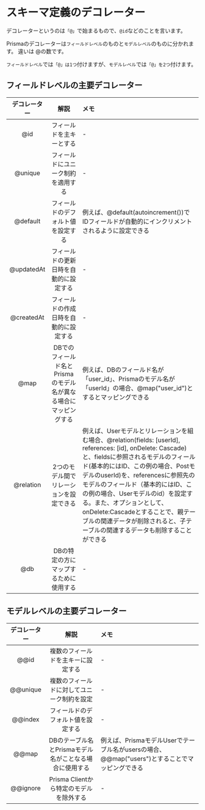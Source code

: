# スキーマ定義のデコレーター

デコレーターというのは`「@」`で始まるもので、`@id`などのことを言います。

Prismaのデコレーターは`フィールドレベル`のものと`モデルレベル`のものに分かれます。
違いは @の数です。

`フィールドレベル`では`「@」は1つ`付けますが、`モデルレベル`では`「@」を2つ`付けます。

## フィールドレベルの主要デコレーター

| デコレーター | 解説 | メモ |
| :--------: | :--------: | :-------- |
| @id | フィールドを主キーとする | - |
| @unique | フィールドにユニーク制約を適用する | - |
| @default | フィールドのデフォルト値を設定する | 例えば、@default(autoincrement())でIDフィールドが自動的にインクリメントされるように設定できる |
| @updatedAt | フィールドの更新日時を自動的に設定する | - |
| @createdAt | フィールドの作成日時を自動的に設定する | - |
| @map | DBでのフィールド名とPrismaのモデル名が異なる場合にマッピングする | 例えば、DBのフィールド名が「user_id」、Prismaのモデル名が「userId」の場合、@map("user_id")とするとマッピングできる |
| @relation | 2つのモデル間でリレーションを設定できる | 例えば、Userモデルとリレーションを組む場合、@relation(fields: [userId], references: [id], onDelete: Cascade) と、fieldsに参照されるモデルのフィールド(基本的にはID、この例の場合、PostモデルのuserId)を、referencesに参照先のモデルのフィールド（基本的にはID、この例の場合、Userモデルのid）を設定する。また、オプションとして、onDelete:Cascadeとすることで、親テーブルの関連データが削除されると、子テーブルの関連するデータも削除することができる |
| @db | DBの特定の方にマップするために使用する | - |


## モデルレベルの主要デコレーター

| デコレーター | 解説 | メモ |
| :--------: | :--------: | :-------- |
| @@id | 複数のフィールドを主キーに設定する | - |
| @@unique | 複数のフィールドに対してユニーク制約を設定 | - |
| @@index | フィールドのデフォルト値を設定する | - |
| @@map | DBのテーブル名とPrismaモデル名がことなる場合に使用する | 例えば、PrismaモデルUserでテーブル名がusersの場合、@@map("users")とすることでマッピングできる |
| @@ignore | Prisma Clientから特定のモデルを除外する | - |

